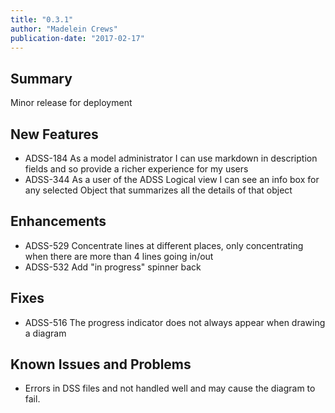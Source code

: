 ```yaml
---
title: "0.3.1"
author: "Madelein Crews"
publication-date: "2017-02-17"
---
```


## Summary

Minor release for deployment 

## New Features

- ADSS-184 As a model administrator I can use markdown in description fields and so provide a richer experience for my users 
- ADSS-344 As a user of the ADSS Logical view I can see an info box for any selected Object that summarizes all the details of that object 

## Enhancements

- ADSS-529 Concentrate lines at different places, only concentrating when there are more than 4 lines going in/out
- ADSS-532 Add "in progress" spinner back

## Fixes

- ADSS-516 The progress indicator does not always appear when drawing a diagram

## Known Issues and Problems

- Errors in DSS files and not handled well and may cause the diagram to fail. 


